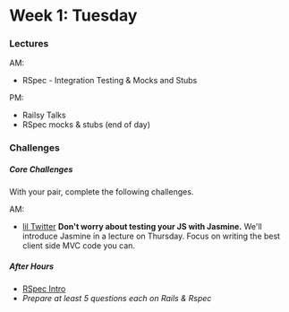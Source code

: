 # Week 1: Tuesday

### Lectures

AM:
- RSpec - Integration Testing & Mocks and Stubs

PM:
- Railsy Talks
- RSpec mocks & stubs (end of day)

### Challenges

##### Core Challenges

With your pair, complete the following challenges.

AM:
- [lil Twitter](../../../../lil-twitter-challenge) **Don't worry about testing your JS with Jasmine.** We'll introduce Jasmine in a lecture on Thursday. Focus on writing the best client side MVC code you can.

##### After Hours

- [RSpec Intro](../../../../phase-3-rspec-intro-challenge)
- _Prepare at least 5 questions *each* on Rails & Rspec_
